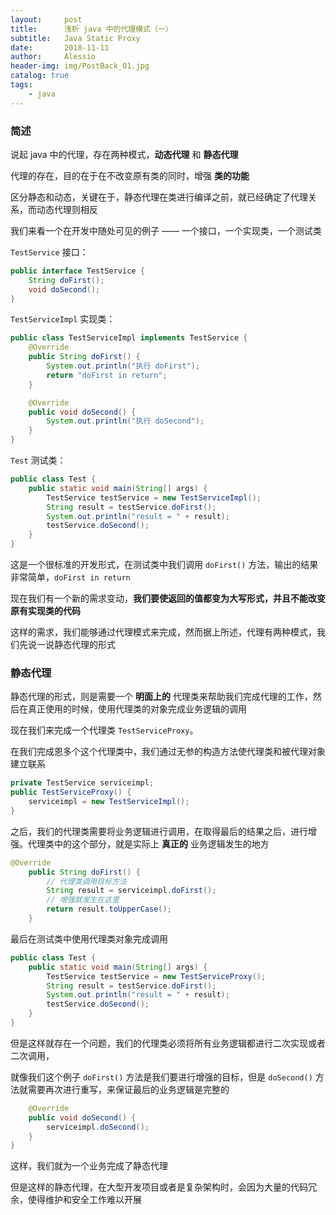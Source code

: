 ```yaml
---
layout:     post
title:      浅析 java 中的代理模式（一）
subtitle:   Java Static Proxy 
date:       2018-11-11
author:     Alessio
header-img: img/PostBack_01.jpg
catalog: true
tags:
    - java
---
```

### 简述

说起 java 中的代理，存在两种模式，**动态代理**  和 **静态代理**

代理的存在，目的在于在不改变原有类的同时，增强 **类的功能**

区分静态和动态，关键在于，静态代理在类进行编译之前，就已经确定了代理关系，而动态代理则相反

我们来看一个在开发中随处可见的例子 —— 一个接口，一个实现类，一个测试类

`TestService` 接口：
```java
public interface TestService {
    String doFirst();
    void doSecond();
}
```

`TestServiceImpl` 实现类：

```java
public class TestServiceImpl implements TestService {
    @Override
    public String doFirst() {
        System.out.println("执行 doFirst");
        return "doFirst in return";
    }

    @Override
    public void doSecond() {
        System.out.println("执行 doSecond");
    }
}
```

`Test` 测试类：

```java
public class Test {
    public static void main(String[] args) {
        TestService testService = new TestServiceImpl();
        String result = testService.doFirst();
        System.out.println("result = " + result);
        testService.doSecond();
    }
}
```

这是一个很标准的开发形式，在测试类中我们调用 `doFirst()` 方法，输出的结果非常简单，`doFirst in return`

现在我们有一个新的需求变动，**我们要使返回的值都变为大写形式，并且不能改变原有实现类的代码**

这样的需求，我们能够通过代理模式来完成，然而据上所述，代理有两种模式，我们先说一说静态代理的形式

### 静态代理

静态代理的形式，则是需要一个 **明面上的** 代理类来帮助我们完成代理的工作，然后在真正使用的时候，使用代理类的对象完成业务逻辑的调用

现在我们来完成一个代理类 `TestServiceProxy`。

在我们完成恩多个这个代理类中，我们通过无参的构造方法使代理类和被代理对象建立联系

```java
private TestService serviceimpl;
public TestServiceProxy() {
    serviceimpl = new TestServiceImpl();
}
```
之后，我们的代理类需要将业务逻辑进行调用，在取得最后的结果之后，进行增强。代理类中的这个部分，就是实际上 **真正的** 业务逻辑发生的地方

```java
@Override
    public String doFirst() {
        // 代理类调用目标方法
        String result = serviceimpl.doFirst();
        // 增强就发生在这里
        return result.toUpperCase();
    }
```

最后在测试类中使用代理类对象完成调用
```java
public class Test {
    public static void main(String[] args) {
        TestService testService = new TestServiceProxy();
        String result = testService.doFirst();
        System.out.println("result = " + result);
        testService.doSecond();
    }
}
```
但是这样就存在一个问题，我们的代理类必须将所有业务逻辑都进行二次实现或者二次调用，

就像我们这个例子 `doFirst()` 方法是我们要进行增强的目标，但是 `doSecond()` 方法就需要再次进行重写，来保证最后的业务逻辑是完整的

```java
    @Override
    public void doSecond() {
        serviceimpl.doSecond();
    }
}
```
这样，我们就为一个业务完成了静态代理

但是这样的静态代理，在大型开发项目或者是复杂架构时，会因为大量的代码冗余，使得维护和安全工作难以开展